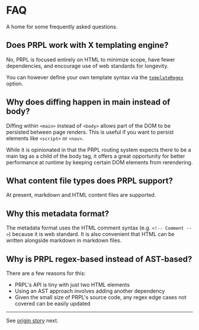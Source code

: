 <!--
title: FAQ
description: Frequently asked questions about PRPL, a modular static site generator built for longevity.
slug: /faq
order: 08
-->

# FAQ

A home for some frequently asked questions.

## Does PRPL work with X templating engine?

No, PRPL is focused entirely on HTML to minimize scope, have fewer dependencies, and encourage use of web 
standards for longevity.

You can however define your own template syntax via the [`templateRegex`](/api#options) option.

## Why does diffing happen in main instead of body?

Diffing within `<main>` instead of `<body>` allows part of the DOM to be persisted between page renders. 
This is useful if you want to persist elements like `<script>` or `<nav>`.

While it is opinionated in that the PRPL routing system expects there to be a main tag as a child of the 
body tag, it offers a great opportunity for better performance at runtime by keeping certain DOM elements from 
rerendering.

## What content file types does PRPL support?

At present, markdown and HTML content files are supported.

## Why this metadata format?

The metadata format uses the HTML comment syntax (e.g. `<!-- Comment -->`) because it is web standard. It is also 
convenient that HTML can be written alongside markdown in markdown files.

## Why is PRPL regex-based instead of AST-based?

There are a few reasons for this:

- PRPL's API is tiny with just two HTML elements
- Using an AST approach involves adding another dependency
- Given the small size of PRPL's source code, any regex edge cases not covered can be easily updated

---

See [origin story](/origin-story) next.